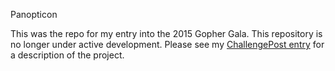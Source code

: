 Panopticon

This was the repo for my entry into the 2015 Gopher Gala.  This repository is no longer under active development.  Please see my [ChallengePost entry](http://challengepost.com/software/panopticon-for-the-2015-gopher-gala) for a description of the project.

